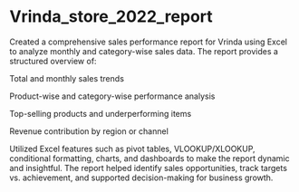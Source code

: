 # Vrinda_store_2022_report
Created a comprehensive sales performance report for Vrinda using Excel to analyze monthly and category-wise sales data. The report provides a structured overview of:

Total and monthly sales trends

Product-wise and category-wise performance analysis

Top-selling products and underperforming items

Revenue contribution by region or channel

Utilized Excel features such as pivot tables, VLOOKUP/XLOOKUP, conditional formatting, charts, and dashboards to make the report dynamic and insightful. The report helped identify sales opportunities, track targets vs. achievement, and supported decision-making for business growth.
